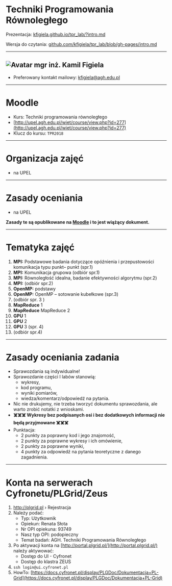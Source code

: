 <!-- class: center, middle, inverse -->

# Techniki Programowania Równoległego

Prezentacja: [kfigiela.github.io/tpr_lab/?intro.md](http://kfigiela.github.io/tpr_lab/?intro.md)

Wersja do czytania: [github.com/kfigiela/tpr_lab/blob/gh-pages/intro.md](https://github.com/kfigiela/tpr_lab/blob/gh-pages/intro.md)

---
<!-- class: middle -->

## ![Avatar](https://avatars3.githubusercontent.com/u/174118?v=3&s=120) mgr inż. Kamil Figiela

* Preferowany kontakt mailowy: [kfigiela@agh.edu.pl](mailto:kfigiela@agh.edu.pl)

---
<!-- class: middle -->

# Moodle

* Kurs: Techniki programowania równoległego
* [http://upel.agh.edu.pl/wiet/course/view.php?id=277](http://upel.agh.edu.pl/wiet/course/view.php?id=277)
* Klucz do kursu: `TPR2018`


---
# Organizacja zajęć

* na UPEL

---

# Zasady oceniania

* na UPEL

**Zasady te są opublikowane na [Moodle](http://upel.agh.edu.pl/wiet/course/view.php?id=277) i to jest wiążący dokument.**

---
# Tematyka zajęć

1. **MPI:** Podstawowe badania dotyczące opóźnienia i przepustowości komunikacja typu punkt– punkt (spr.1)
1. **MPI:** Komunikacja grupowa (odbiór spr.1)
1. **MPI:** Równoległość idealna, badanie efektywności algorytmu (spr.2)
1. **MPI:** (odbiór spr.2)
1. **OpenMP:** podstawy
1. **OpenMP:** OpenMP – sotowanie kubełkowe (spr.3)
1. (odbiór spr. 3 )
1. **MapReduce** 1
1. **MapReduce** MapReduce 2
1. **GPU** 1
1. **GPU** 2
1. **GPU** 3 (spr. 4)
1. (odbiór spr.4)
---
# Zasady oceniania zadania

* Sprawozdania są indywidualne!
* Sprawozdanie części I labów stanowią:
  * wykresy,
  * kod programu,
  * wyniki pomiarów,
  * wiedza/komentarz/odpowiedź na pytania.
* Nic nie drukujemy, nie trzeba tworzyć dokumentu sprawozdania, ale warto zrobić notatki z wnioskami.
* **☠️☠️☠️ Wykresy bez podpisanych osi i bez dodatkowych informacji nie będą przyjmowane ☠️☠️☠️**
* Punktacja:
  * 2 punkty za poprawny kod i jego znajomość,
  * 2 punkty za poprawne wykresy i ich omówienie,
  * 2 punkty za poprawne wyniki,
  * 4 punkty za odpowiedź na pytania teoretyczne z danego zagadnienia.


---
# Konta na serwerach Cyfronetu/PLGrid/Zeus

1. http://plgrid.pl › Rejestracja
2. Należy podać:
    * Typ: Użytkownik
    * Opiekun: Renata Słota
    * Nr OPI opiekuna: 93749
    * Nasz typ OPI: podopieczny
    * Temat badań: AGH. Techniki Programowania Równoległego
3. Po aktywacji konta na [http://portal.plgrid.pl/](http://portal.plgrid.pl/) należy aktywować:
    * Dostęp do UI - Cyfronet
    * Dostęp do klastra ZEUS
3. `ssh login@ui.cyfronet.pl`
4. HowTo: [https://docs.cyfronet.pl/display/PLGDoc/Dokumentacja+PL-Grid](https://docs.cyfronet.pl/display/PLGDoc/Dokumentacja+PL-Grid)
